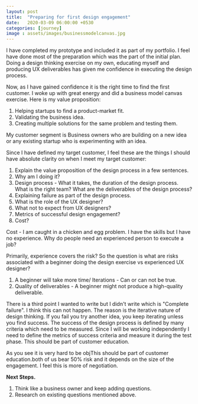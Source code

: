 ```yaml
---
layout: post
title:  "Preparing for first design engagement"
date:   2020-03-09 06:00:00 +0530
categories: [journey]
image : assets/images/businessmodelcanvas.jpg
---
```


I have completed my prototype and included it as part of my portfolio. I feel have done most of the preparation which was the part of the initial plan. Doing a design thinking exercise on my own, educating myself and producing UX deliverables has given me confidence in executing the design process. 

Now, as I have gained confidence it is the right time to find the first customer.  I woke up with great energy and did a business model canvas exercise.  Here is my value proposition:

1. Helping startups to find a product-market fit.
2. Validating the business idea.
3. Creating multiple solutions for the same problem and testing them.

My customer segment is Business owners who are building on a new idea or any existing startup who is experimenting with an idea. 

Since I have defined my target customer, I feel these are the things I should have absolute clarity on when I meet my target customer:

1. Explain the value proposition of the design process in a few sentences.
2. Why am I doing it?
3. Design process -  What it takes, the duration of the design process.  What is the right team? What are the deliverables of the design process? 
4. Explaining failure as part of the design process.
5. What is the role of the UX designer? 
6. What not to expect from UX designers?
7. Metrics of successful design engagement?
7. Cost?

Cost - I am caught in a chicken and egg problem.  I have the skills but I have no experience. Why do people need an experienced person to execute a job? 

Primarily, experience covers the risk?  So the question is what are risks associated with a beginner doing the design exercise vs experienced UX designer?  

1. A beginner will take more time/ Iterations - Can or can not be true.
2. Quality of deliverables - A beginner might not produce a high-quality deliverable.

There is a third point I wanted to write but I didn't write which is "Complete failure".  I think this can not happen.  The reason is the iterative nature of design thinking. If you fail you try another idea, you keep iterating unless you find success. The success of the design process is defined by many criteria which need to be measured.  Since I will be working independently I need to define the metrics of success criteria and measure it during the test phase.  This should be part of customer education.

As you see it is very hard to be objThis should be part of customer education.both of us bear 50% risk and it depends on the size of the engagement.  I feel this is more of negotiation. 

**Next Steps.** 

1. Think like a business owner and keep adding questions.
2. Research on existing questions mentioned above.
